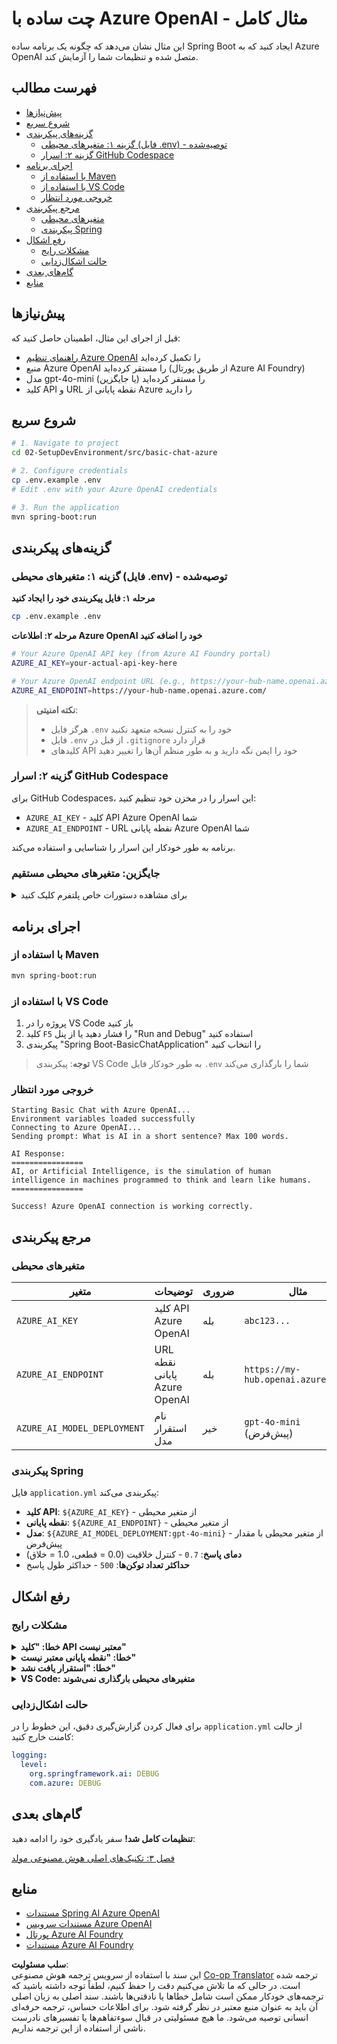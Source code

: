 <!--
CO_OP_TRANSLATOR_METADATA:
{
  "original_hash": "2289320a74aeca1eb844cd7d3a7a9e12",
  "translation_date": "2025-07-21T16:29:03+00:00",
  "source_file": "02-SetupDevEnvironment/src/basic-chat-azure/README.md",
  "language_code": "fa"
}
-->
# چت ساده با Azure OpenAI - مثال کامل

این مثال نشان می‌دهد که چگونه یک برنامه ساده Spring Boot ایجاد کنید که به Azure OpenAI متصل شده و تنظیمات شما را آزمایش کند.

## فهرست مطالب

- [پیش‌نیازها](../../../../../02-SetupDevEnvironment/src/basic-chat-azure)
- [شروع سریع](../../../../../02-SetupDevEnvironment/src/basic-chat-azure)
- [گزینه‌های پیکربندی](../../../../../02-SetupDevEnvironment/src/basic-chat-azure)
  - [گزینه ۱: متغیرهای محیطی (فایل .env) - توصیه‌شده](../../../../../02-SetupDevEnvironment/src/basic-chat-azure)
  - [گزینه ۲: اسرار GitHub Codespace](../../../../../02-SetupDevEnvironment/src/basic-chat-azure)
- [اجرای برنامه](../../../../../02-SetupDevEnvironment/src/basic-chat-azure)
  - [با استفاده از Maven](../../../../../02-SetupDevEnvironment/src/basic-chat-azure)
  - [با استفاده از VS Code](../../../../../02-SetupDevEnvironment/src/basic-chat-azure)
  - [خروجی مورد انتظار](../../../../../02-SetupDevEnvironment/src/basic-chat-azure)
- [مرجع پیکربندی](../../../../../02-SetupDevEnvironment/src/basic-chat-azure)
  - [متغیرهای محیطی](../../../../../02-SetupDevEnvironment/src/basic-chat-azure)
  - [پیکربندی Spring](../../../../../02-SetupDevEnvironment/src/basic-chat-azure)
- [رفع اشکال](../../../../../02-SetupDevEnvironment/src/basic-chat-azure)
  - [مشکلات رایج](../../../../../02-SetupDevEnvironment/src/basic-chat-azure)
  - [حالت اشکال‌زدایی](../../../../../02-SetupDevEnvironment/src/basic-chat-azure)
- [گام‌های بعدی](../../../../../02-SetupDevEnvironment/src/basic-chat-azure)
- [منابع](../../../../../02-SetupDevEnvironment/src/basic-chat-azure)

## پیش‌نیازها

قبل از اجرای این مثال، اطمینان حاصل کنید که:

- [راهنمای تنظیم Azure OpenAI](../../getting-started-azure-openai.md) را تکمیل کرده‌اید  
- منبع Azure OpenAI را مستقر کرده‌اید (از طریق پورتال Azure AI Foundry)  
- مدل gpt-4o-mini (یا جایگزین) را مستقر کرده‌اید  
- کلید API و URL نقطه پایانی از Azure را دارید  

## شروع سریع

```bash
# 1. Navigate to project
cd 02-SetupDevEnvironment/src/basic-chat-azure

# 2. Configure credentials
cp .env.example .env
# Edit .env with your Azure OpenAI credentials

# 3. Run the application
mvn spring-boot:run
```

## گزینه‌های پیکربندی

### گزینه ۱: متغیرهای محیطی (فایل .env) - توصیه‌شده

**مرحله ۱: فایل پیکربندی خود را ایجاد کنید**  
```bash
cp .env.example .env
```

**مرحله ۲: اطلاعات Azure OpenAI خود را اضافه کنید**  
```bash
# Your Azure OpenAI API key (from Azure AI Foundry portal)
AZURE_AI_KEY=your-actual-api-key-here

# Your Azure OpenAI endpoint URL (e.g., https://your-hub-name.openai.azure.com/)
AZURE_AI_ENDPOINT=https://your-hub-name.openai.azure.com/
```

> **نکته امنیتی**:  
> - هرگز فایل `.env` خود را به کنترل نسخه متعهد نکنید  
> - فایل `.env` از قبل در `.gitignore` قرار دارد  
> - کلیدهای API خود را ایمن نگه دارید و به طور منظم آن‌ها را تغییر دهید  

### گزینه ۲: اسرار GitHub Codespace

برای GitHub Codespaces، این اسرار را در مخزن خود تنظیم کنید:  
- `AZURE_AI_KEY` - کلید API Azure OpenAI شما  
- `AZURE_AI_ENDPOINT` - URL نقطه پایانی Azure OpenAI شما  

برنامه به طور خودکار این اسرار را شناسایی و استفاده می‌کند.

### جایگزین: متغیرهای محیطی مستقیم

<details>
<summary>برای مشاهده دستورات خاص پلتفرم کلیک کنید</summary>

**Linux/macOS (bash/zsh):**  
```bash
export AZURE_AI_KEY=your-actual-api-key-here
export AZURE_AI_ENDPOINT=https://your-hub-name.openai.azure.com/
```

**Windows (Command Prompt):**  
```cmd
set AZURE_AI_KEY=your-actual-api-key-here
set AZURE_AI_ENDPOINT=https://your-hub-name.openai.azure.com/
```

**Windows (PowerShell):**  
```powershell
$env:AZURE_AI_KEY="your-actual-api-key-here"
$env:AZURE_AI_ENDPOINT="https://your-hub-name.openai.azure.com/"
```
</details>

## اجرای برنامه

### با استفاده از Maven

```bash
mvn spring-boot:run
```

### با استفاده از VS Code

1. پروژه را در VS Code باز کنید  
2. کلید `F5` را فشار دهید یا از پنل "Run and Debug" استفاده کنید  
3. پیکربندی "Spring Boot-BasicChatApplication" را انتخاب کنید  

> **توجه**: پیکربندی VS Code به طور خودکار فایل `.env` شما را بارگذاری می‌کند  

### خروجی مورد انتظار

```
Starting Basic Chat with Azure OpenAI...
Environment variables loaded successfully
Connecting to Azure OpenAI...
Sending prompt: What is AI in a short sentence? Max 100 words.

AI Response:
================
AI, or Artificial Intelligence, is the simulation of human intelligence in machines programmed to think and learn like humans.
================

Success! Azure OpenAI connection is working correctly.
```

## مرجع پیکربندی

### متغیرهای محیطی

| متغیر | توضیحات | ضروری | مثال |
|-------|---------|-------|-------|
| `AZURE_AI_KEY` | کلید API Azure OpenAI | بله | `abc123...` |
| `AZURE_AI_ENDPOINT` | URL نقطه پایانی Azure OpenAI | بله | `https://my-hub.openai.azure.com/` |
| `AZURE_AI_MODEL_DEPLOYMENT` | نام استقرار مدل | خیر | `gpt-4o-mini` (پیش‌فرض) |

### پیکربندی Spring

فایل `application.yml` پیکربندی می‌کند:  
- **کلید API**: `${AZURE_AI_KEY}` - از متغیر محیطی  
- **نقطه پایانی**: `${AZURE_AI_ENDPOINT}` - از متغیر محیطی  
- **مدل**: `${AZURE_AI_MODEL_DEPLOYMENT:gpt-4o-mini}` - از متغیر محیطی با مقدار پیش‌فرض  
- **دمای پاسخ**: `0.7` - کنترل خلاقیت (0.0 = قطعی، 1.0 = خلاق)  
- **حداکثر تعداد توکن‌ها**: `500` - حداکثر طول پاسخ  

## رفع اشکال

### مشکلات رایج

<details>
<summary><strong>خطا: "کلید API معتبر نیست"</strong></summary>

- بررسی کنید که `AZURE_AI_KEY` به درستی در فایل `.env` تنظیم شده باشد  
- اطمینان حاصل کنید که کلید API دقیقاً از پورتال Azure AI Foundry کپی شده باشد  
- مطمئن شوید که هیچ فضای اضافی یا علامت نقل قول اطراف کلید وجود ندارد  
</details>

<details>
<summary><strong>خطا: "نقطه پایانی معتبر نیست"</strong></summary>

- اطمینان حاصل کنید که `AZURE_AI_ENDPOINT` شامل URL کامل باشد (مثلاً `https://your-hub-name.openai.azure.com/`)  
- سازگاری اسلش انتهایی را بررسی کنید  
- مطمئن شوید که نقطه پایانی با منطقه استقرار Azure شما مطابقت دارد  
</details>

<details>
<summary><strong>خطا: "استقرار یافت نشد"</strong></summary>

- بررسی کنید که نام استقرار مدل دقیقاً با آنچه در Azure مستقر شده مطابقت داشته باشد  
- اطمینان حاصل کنید که مدل با موفقیت مستقر و فعال است  
- تلاش کنید از نام استقرار پیش‌فرض استفاده کنید: `gpt-4o-mini`  
</details>

<details>
<summary><strong>VS Code: متغیرهای محیطی بارگذاری نمی‌شوند</strong></summary>

- اطمینان حاصل کنید که فایل `.env` در دایرکتوری ریشه پروژه (هم‌سطح با `pom.xml`) قرار دارد  
- تلاش کنید `mvn spring-boot:run` را در ترمینال یکپارچه VS Code اجرا کنید  
- بررسی کنید که افزونه Java در VS Code به درستی نصب شده باشد  
- اطمینان حاصل کنید که پیکربندی اجرا شامل `"envFile": "${workspaceFolder}/.env"` باشد  
</details>

### حالت اشکال‌زدایی

برای فعال کردن گزارش‌گیری دقیق، این خطوط را در `application.yml` از حالت کامنت خارج کنید:

```yaml
logging:
  level:
    org.springframework.ai: DEBUG
    com.azure: DEBUG
```

## گام‌های بعدی

**تنظیمات کامل شد!** سفر یادگیری خود را ادامه دهید:

[فصل ۳: تکنیک‌های اصلی هوش مصنوعی مولد](../../../03-CoreGenerativeAITechniques/README.md)

## منابع

- [مستندات Spring AI Azure OpenAI](https://docs.spring.io/spring-ai/reference/api/clients/azure-openai-chat.html)  
- [مستندات سرویس Azure OpenAI](https://learn.microsoft.com/azure/ai-services/openai/)  
- [پورتال Azure AI Foundry](https://ai.azure.com/)  
- [مستندات Azure AI Foundry](https://learn.microsoft.com/azure/ai-foundry/how-to/create-projects?tabs=ai-foundry&pivots=hub-project)  

**سلب مسئولیت**:  
این سند با استفاده از سرویس ترجمه هوش مصنوعی [Co-op Translator](https://github.com/Azure/co-op-translator) ترجمه شده است. در حالی که ما تلاش می‌کنیم دقت را حفظ کنیم، لطفاً توجه داشته باشید که ترجمه‌های خودکار ممکن است شامل خطاها یا نادقتی‌ها باشند. سند اصلی به زبان اصلی آن باید به عنوان منبع معتبر در نظر گرفته شود. برای اطلاعات حساس، ترجمه حرفه‌ای انسانی توصیه می‌شود. ما هیچ مسئولیتی در قبال سوءتفاهم‌ها یا تفسیرهای نادرست ناشی از استفاده از این ترجمه نداریم.